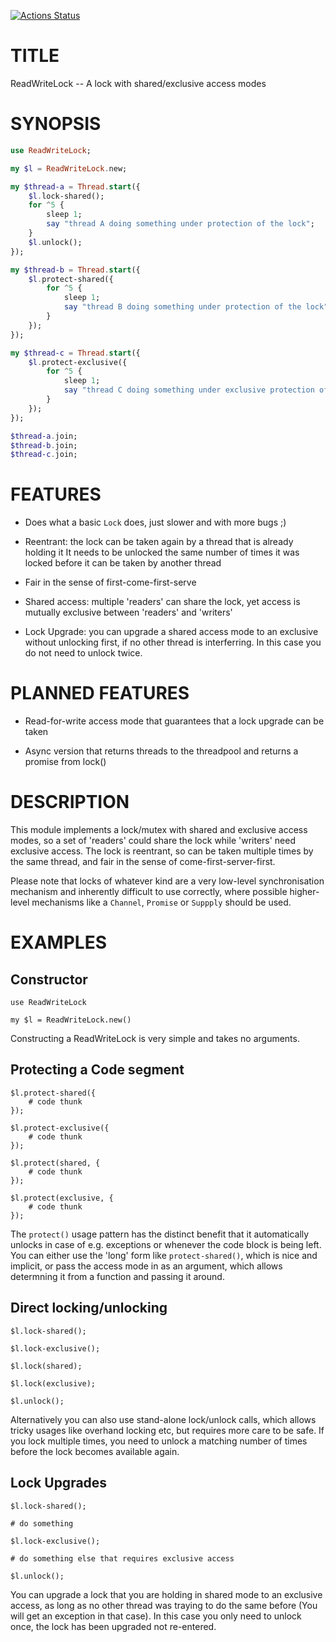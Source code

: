 [![Actions Status](https://github.com/lizmat/ReadWriteLock/workflows/test/badge.svg)](https://github.com/lizmat/ReadWriteLock/actions)

TITLE
=====

ReadWriteLock -- A lock with shared/exclusive access modes

SYNOPSIS
========

```raku
use ReadWriteLock;

my $l = ReadWriteLock.new;

my $thread-a = Thread.start({
    $l.lock-shared();
    for ^5 {
        sleep 1;
        say "thread A doing something under protection of the lock";
    }
    $l.unlock();
});

my $thread-b = Thread.start({
    $l.protect-shared({
        for ^5 {
            sleep 1;
            say "thread B doing something under protection of the lock";
        }
    });
});

my $thread-c = Thread.start({
    $l.protect-exclusive({
        for ^5 {
            sleep 1;
            say "thread C doing something under exclusive protection of the lock";
        }
    });
});

$thread-a.join;
$thread-b.join;
$thread-c.join;
```

FEATURES
========

  * Does what a basic `Lock` does, just slower and with more bugs ;)

  * Reentrant: the lock can be taken again by a thread that is already holding it It needs to be unlocked the same number of times it was locked before it can be taken by another thread

  * Fair in the sense of first-come-first-serve

  * Shared access: multiple 'readers' can share the lock, yet access is mutually exclusive between 'readers' and 'writers'

  * Lock Upgrade: you can upgrade a shared access mode to an exclusive without unlocking first, if no other thread is interferring. In this case you do not need to unlock twice.

PLANNED FEATURES
================

  * Read-for-write access mode that guarantees that a lock upgrade can be taken

  * Async version that returns threads to the threadpool and returns a promise from lock()

DESCRIPTION
===========

This module implements a lock/mutex with shared and exclusive access modes, so a set of 'readers' could share the lock while 'writers' need exclusive access. The lock is reentrant, so can be taken multiple times by the same thread, and fair in the sense of come-first-server-first. 

Please note that locks of whatever kind are a very low-level synchronisation mechanism and inherently difficult to use correctly, where possible higher-level mechanisms like a `Channel`, `Promise` or `Suppply` should be used.

EXAMPLES
========

Constructor
-----------

    use ReadWriteLock

    my $l = ReadWriteLock.new()

Constructing a ReadWriteLock is very simple and takes no arguments.

Protecting a Code segment
-------------------------

    $l.protect-shared({
        # code thunk
    });

    $l.protect-exclusive({
        # code thunk
    });

    $l.protect(shared, {
        # code thunk
    });

    $l.protect(exclusive, {
        # code thunk
    });

The `protect()` usage pattern has the distinct benefit that it automatically unlocks in case of e.g. exceptions or whenever the code block is being left. You can either use the 'long' form like `protect-shared()`, which is nice and implicit, or pass the access mode in as an argument, which allows determning it from a function and passing it around.

Direct locking/unlocking
------------------------

    $l.lock-shared();

    $l.lock-exclusive();

    $l.lock(shared);

    $l.lock(exclusive);

    $l.unlock();

Alternatively you can also use stand-alone lock/unlock calls, which allows tricky usages like overhand locking etc, but requires more care to be safe. If you lock multiple times, you need to unlock a matching number of times before the lock becomes available again.

Lock Upgrades
-------------

    $l.lock-shared();

    # do something

    $l.lock-exclusive();

    # do something else that requires exclusive access

    $l.unlock();

You can upgrade a lock that you are holding in shared mode to an exclusive access, as long as no other thread was traying to do the same before (You will get an exception in that case). In this case you only need to unlock once, the lock has been upgraded not re-entered.

